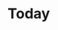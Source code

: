 # Today

<div>

<figure><img src=".gitbook/assets/Screenshot 2024-06-08 at 9.01.35 AM (1) (1).png" alt=""><figcaption></figcaption></figure>

 

<figure><img src=".gitbook/assets/Screenshot 2024-06-08 at 8.31.17 AM (1) (1).png" alt=""><figcaption></figcaption></figure>

 

<figure><img src=".gitbook/assets/Screenshot 2024-06-08 at 8.23.53 AM (1) (1).png" alt=""><figcaption></figcaption></figure>

 

<figure><img src=".gitbook/assets/Screenshot 2024-06-08 at 12.35.34 AM (1) (1).png" alt=""><figcaption></figcaption></figure>

</div>
